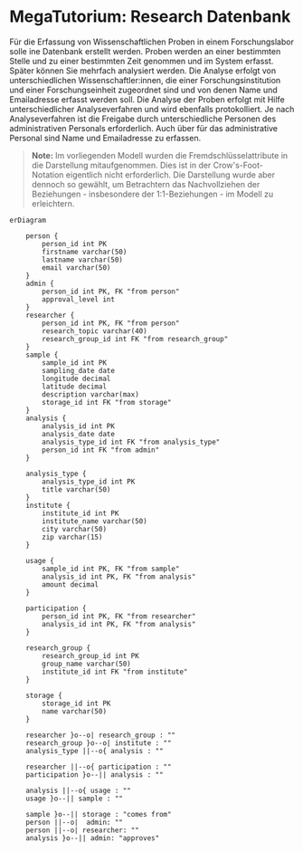 # MegaTutorium: Research Datenbank

Für die Erfassung von Wissenschaftlichen Proben in einem Forschungslabor solle ine Datenbank erstellt werden. Proben werden an einer bestimmten Stelle und zu einer bestimmten Zeit genommen und im System erfasst. Später können Sie mehrfach analysiert werden. Die Analyse erfolgt von unterschiedlichen Wissenschaftler:innen, die einer Forschungsinstitution und einer Forschungseinheit zugeordnet sind und von denen Name und Emailadresse erfasst werden soll. Die Analyse der Proben erfolgt mit Hilfe unterschiedlicher Analyseverfahren und wird ebenfalls protokolliert. Je nach Analyseverfahren ist die Freigabe durch unterschiedliche Personen des administrativen Personals erforderlich. Auch über für das administrative Personal sind Name und Emailadresse zu erfassen.

>**Note:** Im vorliegenden Modell wurden die Fremdschlüsselattribute in die Darstellung mitaufgenommen. Dies ist in der Crow's-Foot-Notation eigentlich nicht erforderlich. Die Darstellung wurde aber dennoch so gewählt, um Betrachtern das Nachvollziehen der Beziehungen - insbesondere der 1:1-Beziehungen - im Modell zu erleichtern.

```mermaid
erDiagram

    person {
        person_id int PK
        firstname varchar(50)
        lastname varchar(50)
        email varchar(50)
    }
    admin {
        person_id int PK, FK "from person"
        approval_level int
    }
    researcher {
        person_id int PK, FK "from person"
        research_topic varchar(40)
        research_group_id int FK "from research_group"
    }
    sample {
        sample_id int PK
        sampling_date date
        longitude decimal
        latitude decimal
        description varchar(max)
        storage_id int FK "from storage"
    }
    analysis {
        analysis_id int PK
        analysis_date date
        analysis_type_id int FK "from analysis_type"
        person_id int FK "from admin"
    }

    analysis_type {
        analysis_type_id int PK
        title varchar(50)
    }
    institute {
        institute_id int PK
        institute_name varchar(50)
        city varchar(50)
        zip varchar(15)
    }

    usage {
        sample_id int PK, FK "from sample"
        analysis_id int PK, FK "from analysis"
        amount decimal
    }

    participation {
        person_id int PK, FK "from researcher"
        analysis_id int PK, FK "from analysis"
    }

    research_group {
        research_group_id int PK
        group_name varchar(50)
        institute_id int FK "from institute"
    }

    storage {
        storage_id int PK
        name varchar(50)
    }

    researcher }o--o| research_group : ""
    research_group }o--o| institute : ""
    analysis_type ||--o{ analysis : ""

    researcher ||--o{ participation : ""
    participation }o--|| analysis : ""

    analysis ||--o{ usage : ""
    usage }o--|| sample : ""

    sample }o--|| storage : "comes from"
    person ||--o|  admin: ""
    person ||--o| researcher: ""
    analysis }o--|| admin: "approves"
```
